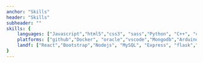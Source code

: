 ```yaml
---
anchor: "Skills"
header: "Skills"
subheader: ""
skills: {
    languages: ["Javascript","html5","css3", "sass","Python", "C++", "c","matlab"],
    platforms: ["github","Docker", "oracle","vscode","Mongodb","Arduino","firebase"],
    landf: ["React","Bootstrap","Nodejs", "MySQL", "Express", "flask","git","bash"]
}
---
```

